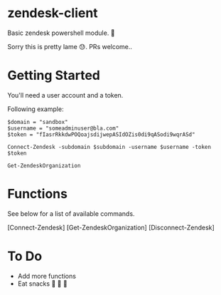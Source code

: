 # zendesk-client

Basic zendesk powershell module. :dragon_face:

Sorry this is pretty lame :sweat:. PRs welcome..

# Getting Started

You'll need a user account and a token.

Following example:

```
$domain = "sandbox"
$username = "someadminuser@bla.com"
$token = "fIasrRkkdwPOQoajsdijwepASIdOZis0di9qASodi9wqrASd"

Connect-Zendesk -subdomain $subdomain -username $username -token $token

Get-ZendeskOrganization

```

# Functions

See below for a list of available commands.

[Connect-Zendesk]
[Get-ZendeskOrganization]
[Disconnect-Zendesk]

# To Do

* Add more functions
* Eat snacks :dango: :custard: :shaved_ice:

